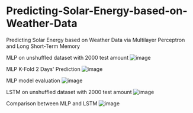 # Predicting-Solar-Energy-based-on-Weather-Data
Predicting Solar Energy based on Weather Data via Multilayer Perceptron and Long Short-Term Memory

MLP on unshuffled dataset with 2000 test amount
![image]()

MLP K-Fold 2 Days' Prediction
![image]()

MLP model evaluation
![image]()

LSTM on unshuffled dataset with 2000 test amount
![image]()

Comparison between MLP and LSTM
![image]()

